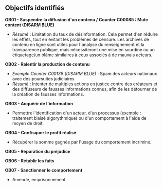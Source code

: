 ## Objectifs identifiés
**OB01 - Suspendre la diffusion d'un contenu / Counter C00085 : Mute content (DISARM BLUE)**
   - *Résumé* : Limitation du taux de désinformation. Cela permet d'en réduire les effets, tout en évitant les problèmes de censure. Les archives de contenu en ligne sont utiles pour l'analyse du renseignement et la transparence publique, mais nécessiteront une mise en sourdine ou un étiquetage/un blâme similaires à ceux associés à de mauvais acteurs.

**OB02 - Ralentir la production de contenu**
   - *Exemple Counter C00138 (DISARM BLUE)* : Spam des acteurs nationaux avec des poursuites judiciaires
   - *Résumé* : Intenter de multiples actions en justice contre des créateurs et des diffuseurs de fausses informations connus, afin de les détourner de la création de fausses informations.

**OB03 - Acquérir de l'information**
   - Permettre l'identification d'un acteur, d'un processus (exemple : traitement biaisé algorythmique) ou d'un comportement à l'aide de moyen de droit.

**OB04 - Confisquer le profit réalisé**
   - Récupérer la somme gagnée par l'usage du comportement incriminé.

**OB05 - Réparation du préjudice**

**OB06 - Rétablir les faits**

**OB07 - Sanctionner le comportement**
   - Amende, emprisonnement
